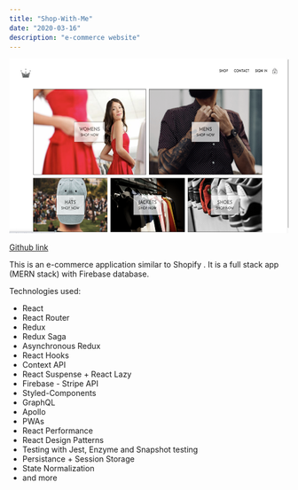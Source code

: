 ```yaml
---
title: "Shop-With-Me"
date: "2020-03-16"
description: "e-commerce website"
---
```


<img src="https://github.com/Svetanek/gatsby-blog/raw/master/src/images/shop-with-me.png" height="315" alt="screenshot e-commerce website"/>

[Github link](https://github.com/Svetanek/shop-with-me)

This is an e-commerce application similar to Shopify .
It is a full stack app (MERN stack) with Firebase database.

Technologies used:

- React
- React Router
- Redux
- Redux Saga
- Asynchronous Redux
- React Hooks
- Context API
- React Suspense + React Lazy
- Firebase
  - Stripe API
- Styled-Components
- GraphQL
- Apollo
- PWAs
- React Performance
- React Design Patterns
- Testing with Jest, Enzyme and Snapshot testing
- Persistance + Session Storage
- State Normalization
- and more

